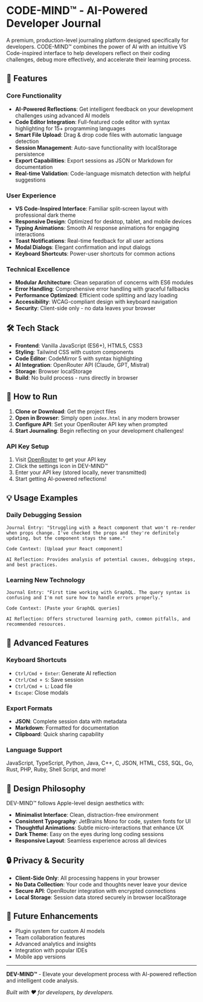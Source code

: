 # CODE-MIND™ - AI-Powered Developer Journal

A premium, production-level journaling platform designed specifically for developers. CODE-MIND™ combines the power of AI with an intuitive VS Code-inspired interface to help developers reflect on their coding challenges, debug more effectively, and accelerate their learning process.

## 🚀 Features

### Core Functionality
- **AI-Powered Reflections**: Get intelligent feedback on your development challenges using advanced AI models
- **Code Editor Integration**: Full-featured code editor with syntax highlighting for 15+ programming languages
- **Smart File Upload**: Drag & drop code files with automatic language detection
- **Session Management**: Auto-save functionality with localStorage persistence
- **Export Capabilities**: Export sessions as JSON or Markdown for documentation
- **Real-time Validation**: Code-language mismatch detection with helpful suggestions

### User Experience
- **VS Code-Inspired Interface**: Familiar split-screen layout with professional dark theme
- **Responsive Design**: Optimized for desktop, tablet, and mobile devices
- **Typing Animations**: Smooth AI response animations for engaging interactions
- **Toast Notifications**: Real-time feedback for all user actions
- **Modal Dialogs**: Elegant confirmation and input dialogs
- **Keyboard Shortcuts**: Power-user shortcuts for common actions

### Technical Excellence
- **Modular Architecture**: Clean separation of concerns with ES6 modules
- **Error Handling**: Comprehensive error handling with graceful fallbacks
- **Performance Optimized**: Efficient code splitting and lazy loading
- **Accessibility**: WCAG-compliant design with keyboard navigation
- **Security**: Client-side only - no data leaves your browser

## 🛠 Tech Stack

- **Frontend**: Vanilla JavaScript (ES6+), HTML5, CSS3
- **Styling**: Tailwind CSS with custom components
- **Code Editor**: CodeMirror 5 with syntax highlighting
- **AI Integration**: OpenRouter API (Claude, GPT, Mistral)
- **Storage**: Browser localStorage
- **Build**: No build process - runs directly in browser

## 🚀 How to Run

1. **Clone or Download**: Get the project files
2. **Open in Browser**: Simply open `index.html` in any modern browser
3. **Configure API**: Set your OpenRouter API key when prompted
4. **Start Journaling**: Begin reflecting on your development challenges!

### API Key Setup
1. Visit [OpenRouter](https://openrouter.ai/keys) to get your API key
2. Click the settings icon in DEV-MIND™
3. Enter your API key (stored locally, never transmitted)
4. Start getting AI-powered reflections!

## 💡 Usage Examples

### Daily Debugging Session
```
Journal Entry: "Struggling with a React component that won't re-render when props change. I've checked the props and they're definitely updating, but the component stays the same."

Code Context: [Upload your React component]

AI Reflection: Provides analysis of potential causes, debugging steps, and best practices.
```

### Learning New Technology
```
Journal Entry: "First time working with GraphQL. The query syntax is confusing and I'm not sure how to handle errors properly."

Code Context: [Paste your GraphQL queries]

AI Reflection: Offers structured learning path, common pitfalls, and recommended resources.
```


## 🔧 Advanced Features

### Keyboard Shortcuts
- `Ctrl/Cmd + Enter`: Generate AI reflection
- `Ctrl/Cmd + S`: Save session
- `Ctrl/Cmd + L`: Load file
- `Escape`: Close modals

### Export Formats
- **JSON**: Complete session data with metadata
- **Markdown**: Formatted for documentation
- **Clipboard**: Quick sharing capability

### Language Support
JavaScript, TypeScript, Python, Java, C++, C, JSON, HTML, CSS, SQL, Go, Rust, PHP, Ruby, Shell Script, and more!

## 🎨 Design Philosophy

DEV-MIND™ follows Apple-level design aesthetics with:
- **Minimalist Interface**: Clean, distraction-free environment
- **Consistent Typography**: JetBrains Mono for code, system fonts for UI
- **Thoughtful Animations**: Subtle micro-interactions that enhance UX
- **Dark Theme**: Easy on the eyes during long coding sessions
- **Responsive Layout**: Seamless experience across all devices

## 🔒 Privacy & Security

- **Client-Side Only**: All processing happens in your browser
- **No Data Collection**: Your code and thoughts never leave your device
- **Secure API**: OpenRouter integration with encrypted connections
- **Local Storage**: Session data stored securely in browser localStorage

## 🚀 Future Enhancements

- Plugin system for custom AI models
- Team collaboration features
- Advanced analytics and insights
- Integration with popular IDEs
- Mobile app versions

---

**DEV-MIND™** - Elevate your development process with AI-powered reflection and intelligent code analysis.

*Built with ❤️ for developers, by developers.*
